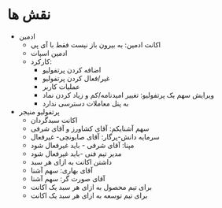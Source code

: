 # نقش ها
- ادمین
    - اکانت ادمین: به بیرون باز نیست فقط با آی پی
    - ادمین اسپات
    - کارکرد:
        - اضافه کردن پرتفولیو
        - غیر/فعال کردن پرتفولیو
        - عملیات کاربر
        - ویرایش سهم یک پرتفولیو: تغییر امیدنامه/کم و زیاد کردن نماد
        - به پنل معاملات دسترسی ندارد
- پرتفولیو منیجر
    - اکانت سبدگردان
    - سهم آشنایکم: آقای کشاورز و آقای شرفی
    - سرمایه دانش-پرگار: آقای صابونچی- غیرفعال
    - مپنا: آقای شرفی - باید غیرفعال شود
    - مدیر تیم فنی -باید غیرفعال شود
    - داشتن اکانت به ازای هر سبد
    - آقای بهاری: سهم آشنا
    - آقای صورت گر: سهم آشنا
    - برای تیم محصول به ازای هر سبد یک اکانت
    - برای تیم توسعه به ازای هر سبد یک اکانت
